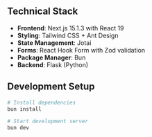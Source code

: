## Technical Stack
- **Frontend**: Next.js 15.1.3 with React 19
- **Styling**: Tailwind CSS + Ant Design
- **State Management**: Jotai
- **Forms**: React Hook Form with Zod validation
- **Package Manager**: Bun
- **Backend**: Flask (Python)

## Development Setup
```bash
# Install dependencies
bun install

# Start development server
bun dev
```
